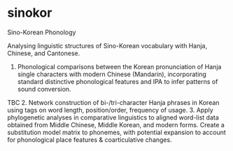 # sinokor
Sino-Korean Phonology

Analysing linguistic structures of Sino-Korean vocabulary with Hanja, Chinese, and Cantonese. 
1. Phonological comparisons between the Korean pronunciation of Hanja single characters with modern Chinese (Mandarin), incorporating standard distinctive phonological features and IPA to infer patterns of sound conversion. 

TBC
2. Network construction of bi-/tri-character Hanja phrases in Korean using tags on word length, position/order, frequency of usage. 
3. Apply phylogenetic analyses in comparative linguistics to aligned word-list data obtained from Middle Chinese, Middle Korean, and modern forms. Create a substitution model matrix to phonemes, with potential expansion to account for phonological place features & coarticulative changes. 
